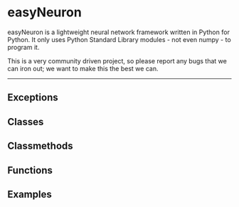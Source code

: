# easyNeuron
easyNeuron is a lightweight neural network framework written in Python for Python.
It only uses Python Standard Library modules - not even numpy - to program it.

This is a very community driven project, so please report any bugs that we can iron out;
we want to make this the best we can.


--------

## Exceptions
## Classes
## Classmethods
## Functions
## Examples
